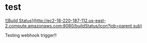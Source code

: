 # test

[![Build Status](http://ec2-18-220-187-112.us-east-2.compute.amazonaws.com:8080/buildStatus/icon?job=parent sub)](http://ec2-18-220-187-112.us-east-2.compute.amazonaws.com:8080/job/parent%20sub/)

Testing webhook trigger!!
